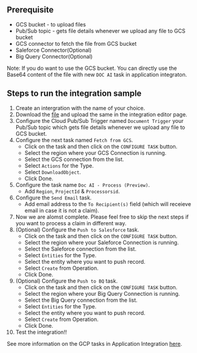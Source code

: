 ## Prerequisite
* GCS bucket - to upload files
* Pub/Sub topic - gets file details whenever we upload any file to GCS bucket
* GCS connector to fetch the file from GCS bucket
* Saleforce Connector(Optional)
* Big Query Connector(Optional)

Note: If you do want to use the GCS bucket. You can directly use the Base64 content of the file with new `DOC AI` task in application integraton. 

## Steps to run the integration sample
1. Create an intergration with the name of your choice. 
2. Download the [file](https://github.com/DeepanshuGoel17/Application-Integration/blob/c79c0e944ee57f3f55cbdd219d2f703a5dc64804/samples/gcp-tasks/documentAI-demo-v1.json) and upload the same in the integration editor page. 
3. Configure the Cloud Pub/Sub Trigger named `Document Trigger` your Pub/Sub topic which gets file details whenever we upload any file to GCS bucket.
4. Configure the next task named `Fetch from GCS`.
    - Click on the task and then click on the `CONFIGURE TASK` button.
    - Select the region where your GCS Connection is running.
    - Select the GCS connection from the list.
    - Select `Actions` for the Type.
    - Select `DownloadObject`.
    - Click Done.
5. Configure the task name `Doc AI - Process (Preview)`.
    - Add `Region`, `ProjectId` & `Processorsid`.
6. Configure the `Send Email` task. 
    - Add email address to the `To Recipient(s)` field (which will receieve email in case it is not a claim).
7. Now we are alomst complete. Please feel free to skip the next steps if you want to process a claim in different way. 
8. (Optional) Configure the `Push to Salesforce` task. 
    - Click on the task and then click on the `CONFIGURE TASK` button.
    - Select the region where your Saleforce Connection is running.
    - Select the Saleforce connection from the list.
    - Select `Entities` for the Type.
    - Select the entity where you want to push record. 
    - Select `Create` from Operation.
    - Click Done. 
9. (Optional) Configure the `Push to BQ` task. 
    - Click on the task and then click on the `CONFIGURE TASK` button.
    - Select the region where your Big Query Connection is running.
    - Select the Big Query connection from the list.
    - Select `Entities` for the Type.
    - Select the entity where you want to push record. 
    - Select `Create` from Operation.
    - Click Done.
10. Test the integration!!

See more information on the GCP tasks in Application Integration [here](). 
